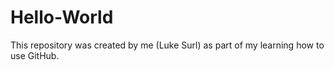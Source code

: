 # Hello-World
This repository was created by me (Luke Surl) as part of my learning how to use GitHub.
